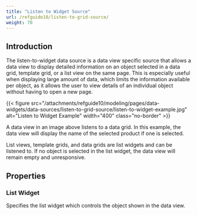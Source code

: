 ```yaml
---
title: "Listen to Widget Source"
url: /refguide10/listen-to-grid-source/
weight: 70
---
```


## Introduction

The listen-to-widget data source is a data view specific source that allows a data view to display detailed information on an object selected in a data grid, template grid, or a list view on the same page. This is especially useful when displaying large amount of data, which limits the information available per object, as it allows the user to view details of an individual object without having to open a new page.

{{< figure src="/attachments/refguide10/modeling/pages/data-widgets/data-sources/listen-to-grid-source/listen-to-widget-example.jpg" alt="Listen to Widget Example"   width="400"  class="no-border" >}}

A data view in an image above listens to a data grid. In this example, the data view will display the name of the selected product if one is selected.

List views, template grids, and data grids are list widgets and can be listened to. If no object is selected in the list widget, the data view will remain empty and unresponsive.

## Properties

### List Widget

Specifies the list widget which controls the object shown in the data view.
